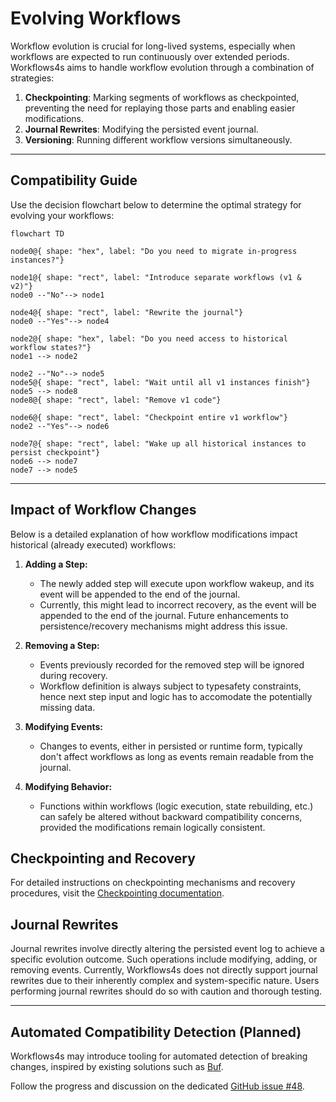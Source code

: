 # Evolving Workflows

Workflow evolution is crucial for long-lived systems, especially when workflows are expected to run continuously over extended periods. Workflows4s aims to handle workflow evolution through a combination of strategies:

1. **Checkpointing**: Marking segments of workflows as checkpointed, preventing the need for replaying those parts and enabling easier modifications.
2. **Journal Rewrites**: Modifying the persisted event journal.
3. **Versioning**: Running different workflow versions simultaneously.

---

## Compatibility Guide

Use the decision flowchart below to determine the optimal strategy for evolving your workflows:

```mermaid
flowchart TD

node0@{ shape: "hex", label: "Do you need to migrate in-progress instances?"}

node1@{ shape: "rect", label: "Introduce separate workflows (v1 & v2)"}
node0 --"No"--> node1

node4@{ shape: "rect", label: "Rewrite the journal"}
node0 --"Yes"--> node4

node2@{ shape: "hex", label: "Do you need access to historical workflow states?"}
node1 --> node2

node2 --"No"--> node5
node5@{ shape: "rect", label: "Wait until all v1 instances finish"}
node5 --> node8
node8@{ shape: "rect", label: "Remove v1 code"}

node6@{ shape: "rect", label: "Checkpoint entire v1 workflow"}
node2 --"Yes"--> node6

node7@{ shape: "rect", label: "Wake up all historical instances to persist checkpoint"}
node6 --> node7
node7 --> node5
```

---

## Impact of Workflow Changes

Below is a detailed explanation of how workflow modifications impact historical (already executed) workflows:

1. **Adding a Step:**
   - The newly added step will execute upon workflow wakeup, and its event will be appended to the end of the journal.
   - Currently, this might lead to incorrect recovery, as the event will be appended to the end of the journal. 
     Future enhancements to persistence/recovery mechanisms might address this issue.

2. **Removing a Step:**
   - Events previously recorded for the removed step will be ignored during recovery.
   - Workflow definition is always subject to typesafety constraints, hence next step input and logic has to accomodate the potentially missing data.

3. **Modifying Events:**
   - Changes to events, either in persisted or runtime form, typically don't affect workflows as long as events remain readable from the journal.

4. **Modifying Behavior:**
   - Functions within workflows (logic execution, state rebuilding, etc.) can safely be altered without backward compatibility concerns, provided the modifications remain logically consistent.

## Checkpointing and Recovery

For detailed instructions on checkpointing mechanisms and recovery procedures, visit the [Checkpointing documentation](/docs/operations/checkpoints/).

## Journal Rewrites

Journal rewrites involve directly altering the persisted event log to achieve a specific evolution outcome. Such operations include modifying, adding, or removing events. Currently, Workflows4s does not directly support journal rewrites due to their inherently complex and system-specific nature. Users performing journal rewrites should do so with caution and thorough testing.

---

## Automated Compatibility Detection (Planned)

Workflows4s may introduce tooling for automated detection of breaking changes, inspired by existing solutions such as [Buf](https://buf.build/docs/breaking/overview/).

Follow the progress and discussion on the dedicated [GitHub issue #48](https://github.com/business4s/workflows4s/issues/48).

